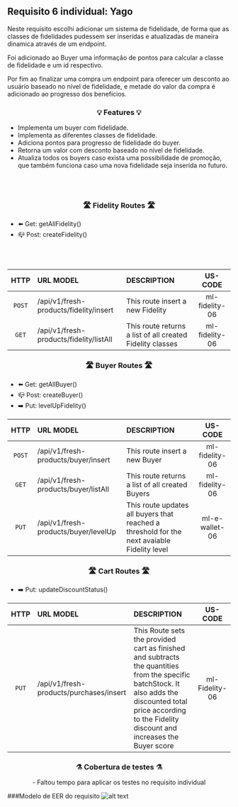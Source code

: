 ## Requisito 6 individual: Yago

Neste requisito escolhi adicionar um sistema de fidelidade, de forma que as classes de fidelidades pudessem ser inseridas e atualizadas de maneira dinamica através de um endpoint.

Foi adicionado ao Buyer uma informação de pontos para calcular a classe de fidelidade e um id respectivo.

Por fim ao finalizar uma compra um endpoint para oferecer um desconto ao usuário baseado no nível de fidelidade, e metade do valor da compra é adicionado ao progresso dos benefícios.
### <center> 💡 Features 💡</center> 
- Implementa um buyer com fidelidade.
- Implementa as diferentes classes de fidelidade.
- Adiciona pontos para progresso de fidelidade do buyer.
- Retorna um valor com desconto baseado no nível de fidelidade.
- Atualiza todos os buyers caso exista uma possibilidade de promoção, que também funciona caso uma nova fidelidade seja inserida no futuro.
<br>
<br>

### <center> 🛣️ Fidelity Routes 🛣️</center>
-  ⬅️ Get: getAllFidelity()
-  📪 Post: createFidelity()
<br>
<br>

|  HTTP  | URL MODEL                                | DESCRIPTION                                                                     |    US-CODE     |
|:------:|:-----------------------------------------|:--------------------------------------------------------------------------------|:--------------:|
| `POST` | /api/v1/fresh-products/fidelity/insert   | This route insert a new Fidelity                                    | ml-fidelity-06 |
| `GET`  | /api/v1/fresh-products/fidelity/listAll  | This route returns a list of all created Fidelity classes           | ml-fidelity-06 |

### <center> 🛣️ Buyer Routes 🛣️</center>
-  ⬅️ Get: getAllBuyer()
-  📪 Post: createBuyer()
-  ➡️ Put: levelUpFidelity()


|  HTTP  | URL MODEL                                | DESCRIPTION                                                                     |    US-CODE     |
|:------:|:-----------------------------------------|:--------------------------------------------------------------------------------|:--------------:|
| `POST` | /api/v1/fresh-products/buyer/insert   | This route insert a new Buyer                                                   | ml-fidelity-06 |
| `GET`  | /api/v1/fresh-products/buyer/listAll  | This route returns a list of all created Buyers                                 | ml-fidelity-06 |
| `PUT`  | /api/v1/fresh-products/buyer/levelUp     | This route updates all buyers that reached a threshold for the next avaiable Fidelity level          | ml-e-wallet-06 |


### <center> 🛣️ Cart Routes 🛣️</center>
-  ➡️ Put: updateDiscountStatus()


|  HTTP  | URL MODEL                                | DESCRIPTION                                                                     |    US-CODE     |
|:------:|:-----------------------------------------|:--------------------------------------------------------------------------------|:--------------:|
| `PUT`  | /api/v1/fresh-products/purchases/insert     | This Route sets the provided cart as finished and subtracts the quantities from the specific batchStock. It also adds the discounted total price according to the Fidelity discount and increases the Buyer score        | ml-Fidelity-06 |


### <center>⚗️ Cobertura de testes ⚗️ </center>
<center> - Faltou tempo para aplicar os testes no requisito individual </center>

###Modelo de EER do requisito
![alt text](https://cdn.discordapp.com/attachments/994271189616840765/1009238930375315576/scriptRequisitoYago.png)
<br>
<br>


<br>
<br>

